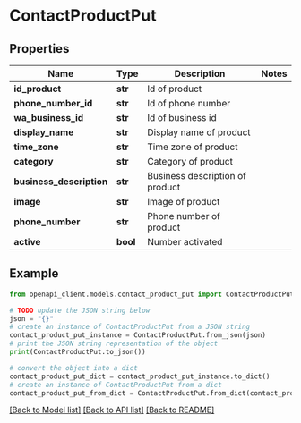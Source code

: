 # ContactProductPut


## Properties

Name | Type | Description | Notes
------------ | ------------- | ------------- | -------------
**id_product** | **str** | Id of product | 
**phone_number_id** | **str** | Id of phone number | 
**wa_business_id** | **str** | Id of business id | 
**display_name** | **str** | Display name of product | 
**time_zone** | **str** | Time zone of product | 
**category** | **str** | Category of product | 
**business_description** | **str** | Business description of product | 
**image** | **str** | Image of product | 
**phone_number** | **str** | Phone number of product | 
**active** | **bool** | Number activated | 

## Example

```python
from openapi_client.models.contact_product_put import ContactProductPut

# TODO update the JSON string below
json = "{}"
# create an instance of ContactProductPut from a JSON string
contact_product_put_instance = ContactProductPut.from_json(json)
# print the JSON string representation of the object
print(ContactProductPut.to_json())

# convert the object into a dict
contact_product_put_dict = contact_product_put_instance.to_dict()
# create an instance of ContactProductPut from a dict
contact_product_put_from_dict = ContactProductPut.from_dict(contact_product_put_dict)
```
[[Back to Model list]](../README.md#documentation-for-models) [[Back to API list]](../README.md#documentation-for-api-endpoints) [[Back to README]](../README.md)


